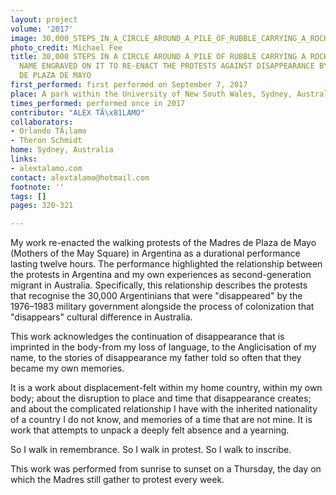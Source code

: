 ```yaml
---
layout: project
volume: '2017'
image: 30,000_STEPS_IN_A_CIRCLE_AROUND_A_PILE_OF_RUBBLE_CARRYING_A_ROCK_WITH_MY_FAMILY_NAME_ENGRAVED_ON_IT_TO_RE-ENACT_THE_PROTESTS_AGAINST_DISAPPEARANCE_BY_THE_MADRES_DE_PLAZA_DE_MAYO_edited.jpg
photo_credit: Michael Fee
title: 30,000 STEPS IN A CIRCLE AROUND A PILE OF RUBBLE CARRYING A ROCK WITH MY FAMILY
  NAME ENGRAVED ON IT TO RE-ENACT THE PROTESTS AGAINST DISAPPEARANCE BY THE MADRES
  DE PLAZA DE MAYO
first_performed: first performed on September 7, 2017
place: A park within the University of New South Wales, Sydney, Australia
times_performed: performed once in 2017
contributor: "ALEX TÃ\x81LAMO"
collaborators:
- Orlando TÃ¡lamo
- Theron Schmidt
home: Sydney, Australia
links:
- alextalamo.com
contact: alextalamo@hotmail.com
footnote: ''
tags: []
pages: 320-321

---
```


My work re-enacted the walking protests of the Madres de Plaza de Mayo (Mothers of the May Square) in Argentina as a durational performance lasting twelve hours. The performance highlighted the relationship between the protests in Argentina and my own experiences as second-generation migrant in Australia. Specifically, this relationship describes the protests that recognise the 30,000 Argentinians that were "disappeared" by the 1976–1983 military government alongside the process of colonization that "disappears" cultural difference in Australia.

This work acknowledges the continuation of disappearance that is imprinted in the body-from my loss of language, to the Anglicisation of my name, to the stories of disappearance my father told so often that they became my own memories.

It is a work about displacement-felt within my home country, within my own body; about the disruption to place and time that disappearance creates; and about the complicated relationship I have with the inherited nationality of a country I do not know, and memories of a time that are not mine. It is work that attempts to unpack a deeply felt absence and a yearning.

So I walk in remembrance. So I walk in protest. So I walk to inscribe.

This work was performed from sunrise to sunset on a Thursday, the day on which the Madres still gather to protest every week.
